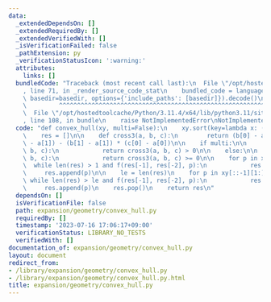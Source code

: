 ```yaml
---
data:
  _extendedDependsOn: []
  _extendedRequiredBy: []
  _extendedVerifiedWith: []
  _isVerificationFailed: false
  _pathExtension: py
  _verificationStatusIcon: ':warning:'
  attributes:
    links: []
  bundledCode: "Traceback (most recent call last):\n  File \"/opt/hostedtoolcache/Python/3.11.4/x64/lib/python3.11/site-packages/onlinejudge_verify/documentation/build.py\"\
    , line 71, in _render_source_code_stat\n    bundled_code = language.bundle(stat.path,\
    \ basedir=basedir, options={'include_paths': [basedir]}).decode()\n          \
    \         ^^^^^^^^^^^^^^^^^^^^^^^^^^^^^^^^^^^^^^^^^^^^^^^^^^^^^^^^^^^^^^^^^^^^^^^^^^^^^^^^^\n\
    \  File \"/opt/hostedtoolcache/Python/3.11.4/x64/lib/python3.11/site-packages/onlinejudge_verify/languages/python.py\"\
    , line 108, in bundle\n    raise NotImplementedError\nNotImplementedError\n"
  code: "def convex_hull(xy, multi=False):\n    xy.sort(key=lambda x: (x[1], x[0]))\n\
    \    res = []\n\n    def cross3(a, b, c):\n        return (b[0] - a[0]) * (c[1]\
    \ - a[1]) - (b[1] - a[1]) * (c[0] - a[0])\n\n    if multi:\n\n        def f(a,\
    \ b, c):\n            return cross3(a, b, c) > 0\n\n    else:\n\n        def f(a,\
    \ b, c):\n            return cross3(a, b, c) >= 0\n\n    for p in xy:\n      \
    \  while len(res) > 1 and f(res[-1], res[-2], p):\n            res.pop()\n   \
    \     res.append(p)\n\n    le = len(res)\n    for p in xy[::-1][1:]:\n       \
    \ while len(res) > le and f(res[-1], res[-2], p):\n            res.pop()\n   \
    \     res.append(p)\n    res.pop()\n    return res\n"
  dependsOn: []
  isVerificationFile: false
  path: expansion/geometry/convex_hull.py
  requiredBy: []
  timestamp: '2023-07-16 17:06:17+09:00'
  verificationStatus: LIBRARY_NO_TESTS
  verifiedWith: []
documentation_of: expansion/geometry/convex_hull.py
layout: document
redirect_from:
- /library/expansion/geometry/convex_hull.py
- /library/expansion/geometry/convex_hull.py.html
title: expansion/geometry/convex_hull.py
---
```

